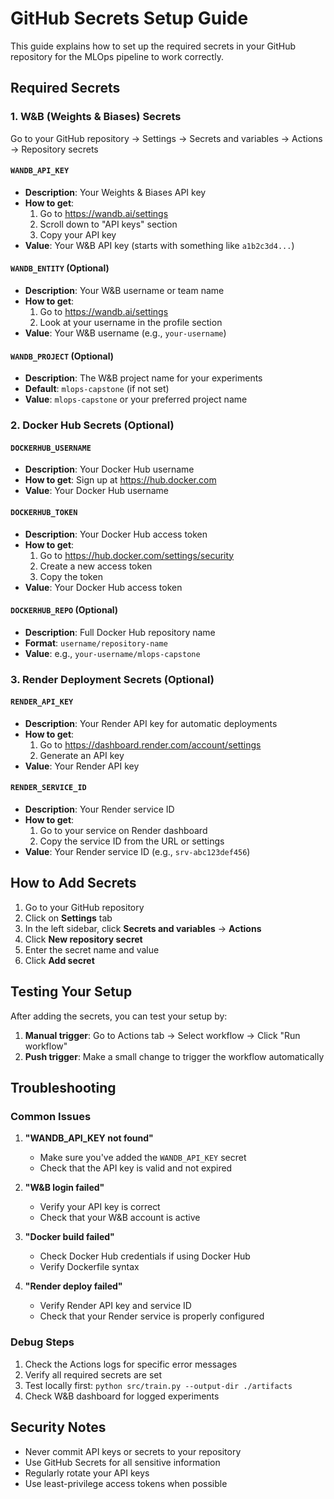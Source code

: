 # GitHub Secrets Setup Guide

This guide explains how to set up the required secrets in your GitHub repository for the MLOps pipeline to work correctly.

## Required Secrets

### 1. W&B (Weights & Biases) Secrets

Go to your GitHub repository → Settings → Secrets and variables → Actions → Repository secrets

#### `WANDB_API_KEY`
- **Description**: Your Weights & Biases API key
- **How to get**: 
  1. Go to https://wandb.ai/settings
  2. Scroll down to "API keys" section
  3. Copy your API key
- **Value**: Your W&B API key (starts with something like `a1b2c3d4...`)

#### `WANDB_ENTITY` (Optional)
- **Description**: Your W&B username or team name
- **How to get**: 
  1. Go to https://wandb.ai/settings
  2. Look at your username in the profile section
- **Value**: Your W&B username (e.g., `your-username`)

#### `WANDB_PROJECT` (Optional)
- **Description**: The W&B project name for your experiments
- **Default**: `mlops-capstone` (if not set)
- **Value**: `mlops-capstone` or your preferred project name

### 2. Docker Hub Secrets (Optional)

#### `DOCKERHUB_USERNAME`
- **Description**: Your Docker Hub username
- **How to get**: Sign up at https://hub.docker.com
- **Value**: Your Docker Hub username

#### `DOCKERHUB_TOKEN`
- **Description**: Your Docker Hub access token
- **How to get**: 
  1. Go to https://hub.docker.com/settings/security
  2. Create a new access token
  3. Copy the token
- **Value**: Your Docker Hub access token

#### `DOCKERHUB_REPO` (Optional)
- **Description**: Full Docker Hub repository name
- **Format**: `username/repository-name`
- **Value**: e.g., `your-username/mlops-capstone`

### 3. Render Deployment Secrets (Optional)

#### `RENDER_API_KEY`
- **Description**: Your Render API key for automatic deployments
- **How to get**: 
  1. Go to https://dashboard.render.com/account/settings
  2. Generate an API key
- **Value**: Your Render API key

#### `RENDER_SERVICE_ID`
- **Description**: Your Render service ID
- **How to get**: 
  1. Go to your service on Render dashboard
  2. Copy the service ID from the URL or settings
- **Value**: Your Render service ID (e.g., `srv-abc123def456`)

## How to Add Secrets

1. Go to your GitHub repository
2. Click on **Settings** tab
3. In the left sidebar, click **Secrets and variables** → **Actions**
4. Click **New repository secret**
5. Enter the secret name and value
6. Click **Add secret**

## Testing Your Setup

After adding the secrets, you can test your setup by:

1. **Manual trigger**: Go to Actions tab → Select workflow → Click "Run workflow"
2. **Push trigger**: Make a small change to trigger the workflow automatically

## Troubleshooting

### Common Issues

1. **"WANDB_API_KEY not found"**
   - Make sure you've added the `WANDB_API_KEY` secret
   - Check that the API key is valid and not expired

2. **"W&B login failed"**
   - Verify your API key is correct
   - Check that your W&B account is active

3. **"Docker build failed"**
   - Check Docker Hub credentials if using Docker Hub
   - Verify Dockerfile syntax

4. **"Render deploy failed"**
   - Verify Render API key and service ID
   - Check that your Render service is properly configured

### Debug Steps

1. Check the Actions logs for specific error messages
2. Verify all required secrets are set
3. Test locally first: `python src/train.py --output-dir ./artifacts`
4. Check W&B dashboard for logged experiments

## Security Notes

- Never commit API keys or secrets to your repository
- Use GitHub Secrets for all sensitive information
- Regularly rotate your API keys
- Use least-privilege access tokens when possible
